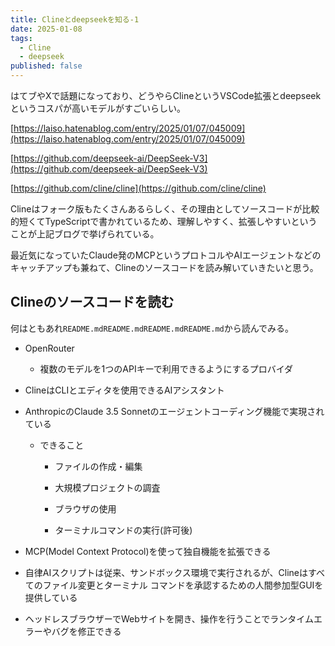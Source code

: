```yaml
---
title: Clineとdeepseekを知る-1
date: 2025-01-08
tags:
  - Cline
  - deepseek
published: false
---
```

はてブやXで話題になっており、どうやらClineというVSCode拡張とdeepseekというコスパが高いモデルがすごいらしい。

[https://laiso.hatenablog.com/entry/2025/01/07/045009](https://laiso.hatenablog.com/entry/2025/01/07/045009)

[https://github.com/deepseek-ai/DeepSeek-V3](https://github.com/deepseek-ai/DeepSeek-V3)

[https://github.com/cline/cline](https://github.com/cline/cline)

Clineはフォーク版もたくさんあるらしく、その理由としてソースコードが比較的短くてTypeScriptで書かれているため、理解しやすく、拡張しやすいということが上記ブログで挙げられている。

最近気になっていたClaude発のMCPというプロトコルやAIエージェントなどのキャッチアップも兼ねて、Clineのソースコードを読み解いていきたいと思う。

## Clineのソースコードを読む

何はともあれ`README.mdREADME.mdREADME.mdREADME.md`から読んでみる。

*   OpenRouter
    
    *   複数のモデルを1つのAPIキーで利用できるようにするプロバイダ
        
*   ClineはCLIとエディタを使用できるAIアシスタント
    
*   AnthropicのClaude 3.5 Sonnetのエージェントコーディング機能で実現されている
    
    *   できること
        
        *   ファイルの作成・編集
            
        *   大規模プロジェクトの調査
            
        *   ブラウザの使用
            
        *   ターミナルコマンドの実行(許可後)
            
*   MCP(Model Context Protocol)を使って独自機能を拡張できる
    
*   自律AIスクリプトは従来、サンドボックス環境で実行されるが、Clineはすべてのファイル変更とターミナル コマンドを承認するための人間参加型GUIを提供している

*   ヘッドレスブラウザーでWebサイトを開き、操作を行うことでランタイムエラーやバグを修正できる
